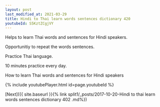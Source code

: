 ```yaml
---
layout: post
last_modified_at: 2021-03-29
title: Hindi to Thai learn words sentences dictionary 420 
youtubeId: S5KztZCgjVY
---
```

 
 
Helps to learn Thai words and sentences for Hindi speakers.

Opportunitiy to repeat the words sentences. 

Practice Thai language. 
 
10 minutes practice every day. 
 
How to learn Thai words and sentences for Hindi speakers 
 
{% include youtubePlayer.html id=page.youtubeId %}
 
 
[Next]({{ site.baseurl }}{% link  split1/_posts/2017-10-20-Hindi to thai learn words sentences dictionary 402 .md%})
 
